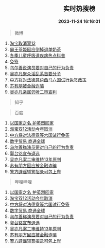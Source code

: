 <div align="center"><h2>实时热搜榜</h2><h4>2023-11-24 16:16:01</h4></div>

> 微博  

1. [淘宝取消双12](https://s.weibo.com/weibo?q=%23%E6%B7%98%E5%AE%9D%E5%8F%96%E6%B6%88%E5%8F%8C12%23&t=31&band_rank=1&Refer=top)<br />
2. [霸王茶姬回应倒掉退单奶茶](https://s.weibo.com/weibo?q=%23%E9%9C%B8%E7%8E%8B%E8%8C%B6%E5%A7%AC%E5%9B%9E%E5%BA%94%E5%80%92%E6%8E%89%E9%80%80%E5%8D%95%E5%A5%B6%E8%8C%B6%23&t=31&band_rank=2&Refer=top)<br />
3. [冬季儿童呼吸道疾病热点科普](https://s.weibo.com/weibo?q=%23%E5%86%AC%E5%AD%A3%E5%84%BF%E7%AB%A5%E5%91%BC%E5%90%B8%E9%81%93%E7%96%BE%E7%97%85%E7%83%AD%E7%82%B9%E7%A7%91%E6%99%AE%23&t=31&band_rank=3&Refer=top)<br />
4. [免签](https://s.weibo.com/weibo?q=%E5%85%8D%E7%AD%BE&t=31&band_rank=4&Refer=top)<br />
5. [乌尔善说演员要对自己的行为负责](https://s.weibo.com/weibo?q=%23%E4%B9%8C%E5%B0%94%E5%96%84%E8%AF%B4%E6%BC%94%E5%91%98%E8%A6%81%E5%AF%B9%E8%87%AA%E5%B7%B1%E7%9A%84%E8%A1%8C%E4%B8%BA%E8%B4%9F%E8%B4%A3%23&t=31&band_rank=5&Refer=top)<br />
6. [吴亦凡聚众淫乱系首要分子](https://s.weibo.com/weibo?q=%23%E5%90%B4%E4%BA%A6%E5%87%A1%E8%81%9A%E4%BC%97%E6%B7%AB%E4%B9%B1%E7%B3%BB%E9%A6%96%E8%A6%81%E5%88%86%E5%AD%90%23&t=31&band_rank=6&Refer=top)<br />
7. [中方将对法德意荷西马六国试行免签政策](https://s.weibo.com/weibo?q=%23%E4%B8%AD%E6%96%B9%E5%B0%86%E5%AF%B9%E6%B3%95%E5%BE%B7%E6%84%8F%E8%8D%B7%E8%A5%BF%E9%A9%AC%E5%85%AD%E5%9B%BD%E8%AF%95%E8%A1%8C%E5%85%8D%E7%AD%BE%E6%94%BF%E7%AD%96%23&t=31&band_rank=7&Refer=top)<br />
8. [苏有朋被金融诈骗](https://s.weibo.com/weibo?q=%23%E8%8B%8F%E6%9C%89%E6%9C%8B%E8%A2%AB%E9%87%91%E8%9E%8D%E8%AF%88%E9%AA%97%23&t=31&band_rank=8&Refer=top)<br />
9. [吴亦凡亲属旁听二审宣判](https://s.weibo.com/weibo?q=%23%E5%90%B4%E4%BA%A6%E5%87%A1%E4%BA%B2%E5%B1%9E%E6%97%81%E5%90%AC%E4%BA%8C%E5%AE%A1%E5%AE%A3%E5%88%A4%23&t=31&band_rank=9&Refer=top)<br />

> 知乎  


> 百度  

1. [以国家之名 护英烈回家](https://www.baidu.com/s?wd=%E4%BB%A5%E5%9B%BD%E5%AE%B6%E4%B9%8B%E5%90%8D+%E6%8A%A4%E8%8B%B1%E7%83%88%E5%9B%9E%E5%AE%B6&sa=fyb_news&rsv_dl=fyb_news)<br />
2. [淘宝双12活动今年取消](https://www.baidu.com/s?wd=%E6%B7%98%E5%AE%9D%E5%8F%8C12%E6%B4%BB%E5%8A%A8%E4%BB%8A%E5%B9%B4%E5%8F%96%E6%B6%88&sa=fyb_news&rsv_dl=fyb_news)<br />
3. [中方将对法德意等六国试行免签](https://www.baidu.com/s?wd=%E4%B8%AD%E6%96%B9%E5%B0%86%E5%AF%B9%E6%B3%95%E5%BE%B7%E6%84%8F%E7%AD%89%E5%85%AD%E5%9B%BD%E8%AF%95%E8%A1%8C%E5%85%8D%E7%AD%BE&sa=fyb_news&rsv_dl=fyb_news)<br />
4. [数字贸易 商通全球](https://www.baidu.com/s?wd=%E6%95%B0%E5%AD%97%E8%B4%B8%E6%98%93+%E5%95%86%E9%80%9A%E5%85%A8%E7%90%83&sa=fyb_news&rsv_dl=fyb_news)<br />
5. [乌尔善称演员要对自己的行为负责](https://www.baidu.com/s?wd=%E4%B9%8C%E5%B0%94%E5%96%84%E7%A7%B0%E6%BC%94%E5%91%98%E8%A6%81%E5%AF%B9%E8%87%AA%E5%B7%B1%E7%9A%84%E8%A1%8C%E4%B8%BA%E8%B4%9F%E8%B4%A3&sa=fyb_news&rsv_dl=fyb_news)<br />
6. [郭台铭宣布退选](https://www.baidu.com/s?wd=%E9%83%AD%E5%8F%B0%E9%93%AD%E5%AE%A3%E5%B8%83%E9%80%80%E9%80%89&sa=fyb_news&rsv_dl=fyb_news)<br />
7. [吴亦凡案二审维持13年原判](https://www.baidu.com/s?wd=%E5%90%B4%E4%BA%A6%E5%87%A1%E6%A1%88%E4%BA%8C%E5%AE%A1%E7%BB%B4%E6%8C%8113%E5%B9%B4%E5%8E%9F%E5%88%A4&sa=fyb_news&rsv_dl=fyb_news)<br />
8. [苏有朋方回应被金融诈骗](https://www.baidu.com/s?wd=%E8%8B%8F%E6%9C%89%E6%9C%8B%E6%96%B9%E5%9B%9E%E5%BA%94%E8%A2%AB%E9%87%91%E8%9E%8D%E8%AF%88%E9%AA%97&sa=fyb_news&rsv_dl=fyb_news)<br />
9. [警方辟谣辅警招录可包上岸](https://www.baidu.com/s?wd=%E8%AD%A6%E6%96%B9%E8%BE%9F%E8%B0%A3%E8%BE%85%E8%AD%A6%E6%8B%9B%E5%BD%95%E5%8F%AF%E5%8C%85%E4%B8%8A%E5%B2%B8&sa=fyb_news&rsv_dl=fyb_news)<br />

> 哔哩哔哩  

1. [以国家之名 护英烈回家](https://www.baidu.com/s?wd=%E4%BB%A5%E5%9B%BD%E5%AE%B6%E4%B9%8B%E5%90%8D+%E6%8A%A4%E8%8B%B1%E7%83%88%E5%9B%9E%E5%AE%B6&sa=fyb_news&rsv_dl=fyb_news)<br />
2. [淘宝双12活动今年取消](https://www.baidu.com/s?wd=%E6%B7%98%E5%AE%9D%E5%8F%8C12%E6%B4%BB%E5%8A%A8%E4%BB%8A%E5%B9%B4%E5%8F%96%E6%B6%88&sa=fyb_news&rsv_dl=fyb_news)<br />
3. [中方将对法德意等六国试行免签](https://www.baidu.com/s?wd=%E4%B8%AD%E6%96%B9%E5%B0%86%E5%AF%B9%E6%B3%95%E5%BE%B7%E6%84%8F%E7%AD%89%E5%85%AD%E5%9B%BD%E8%AF%95%E8%A1%8C%E5%85%8D%E7%AD%BE&sa=fyb_news&rsv_dl=fyb_news)<br />
4. [数字贸易 商通全球](https://www.baidu.com/s?wd=%E6%95%B0%E5%AD%97%E8%B4%B8%E6%98%93+%E5%95%86%E9%80%9A%E5%85%A8%E7%90%83&sa=fyb_news&rsv_dl=fyb_news)<br />
5. [乌尔善称演员要对自己的行为负责](https://www.baidu.com/s?wd=%E4%B9%8C%E5%B0%94%E5%96%84%E7%A7%B0%E6%BC%94%E5%91%98%E8%A6%81%E5%AF%B9%E8%87%AA%E5%B7%B1%E7%9A%84%E8%A1%8C%E4%B8%BA%E8%B4%9F%E8%B4%A3&sa=fyb_news&rsv_dl=fyb_news)<br />
6. [郭台铭宣布退选](https://www.baidu.com/s?wd=%E9%83%AD%E5%8F%B0%E9%93%AD%E5%AE%A3%E5%B8%83%E9%80%80%E9%80%89&sa=fyb_news&rsv_dl=fyb_news)<br />
7. [吴亦凡案二审维持13年原判](https://www.baidu.com/s?wd=%E5%90%B4%E4%BA%A6%E5%87%A1%E6%A1%88%E4%BA%8C%E5%AE%A1%E7%BB%B4%E6%8C%8113%E5%B9%B4%E5%8E%9F%E5%88%A4&sa=fyb_news&rsv_dl=fyb_news)<br />
8. [苏有朋方回应被金融诈骗](https://www.baidu.com/s?wd=%E8%8B%8F%E6%9C%89%E6%9C%8B%E6%96%B9%E5%9B%9E%E5%BA%94%E8%A2%AB%E9%87%91%E8%9E%8D%E8%AF%88%E9%AA%97&sa=fyb_news&rsv_dl=fyb_news)<br />
9. [警方辟谣辅警招录可包上岸](https://www.baidu.com/s?wd=%E8%AD%A6%E6%96%B9%E8%BE%9F%E8%B0%A3%E8%BE%85%E8%AD%A6%E6%8B%9B%E5%BD%95%E5%8F%AF%E5%8C%85%E4%B8%8A%E5%B2%B8&sa=fyb_news&rsv_dl=fyb_news)<br />
